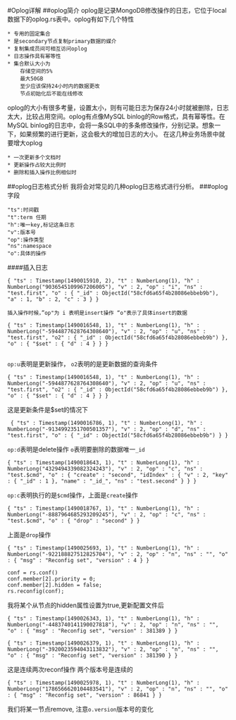 #Oplog详解
##oplog简介
oplog是记录MongoDB修改操作的日志，它位于local数据下的oplog.rs表中。oplog有如下几个特性
```
* 专用的固定集合
* 是secondary节点复制primary数据的媒介
* 复制集成员间可相互访问oplog
* 日志操作具有幂等性
* 集合默认大小为
	存储空间的5%
	最大50GB
	至少应该保持24小时内的数据更改
	节点初始化后不能在线修改
```
oplog的大小有很多考量，设置太小，则有可能日志为保存24小时就被删除，日志太大，比较占用空间。oplog有点像MySQL binlog的Row格式，具有幂等性。在MySQL binlog的日志中，会将一条SQL中的多条修改操作，分别记录。想象一下，如果频繁的进行更新，这会极大的增加日志的大小。
在这几种业务场景中就要增大oplog
```
* 一次更新多个文档时
* 更新操作占较大比例时
* 删除和插入操作比例相似时
```
##oplog日志格式分析
我将会对常见的几种oplog日志格式进行分析。
###oplog字段
```
"ts":时间戳
"t":term 任期
"h":唯一key,标记这条日志
"v":版本号
"op":操作类型
"ns":namespace
"o":具体的操作
```

####插入日志
```
{ "ts" : Timestamp(1490015910, 2), "t" : NumberLong(1), "h" : NumberLong("9036545109967206005"), "v" : 2, "op" : "i", "ns" : "test.first", "o" : { "_id" : ObjectId("58cfd6a65f4b28086ebbeb9b"), "a" : 1, "b" : 2, "c" : 3 } }

插入操作时候，”op"为 i 表明是insert操作 “o"表示了具体insert的数据
```
```
{ "ts" : Timestamp(1490016548, 1), "t" : NumberLong(1), "h" : NumberLong("-5944877628764308640"), "v" : 2, "op" : "u", "ns" : "test.first", "o2" : { "_id" : ObjectId("58cfd6a65f4b28086ebbeb9b") }, "o" : { "$set" : { "d" : 4 } } }


```
`op:u`表明是更新操作， `o2`表明的是更新数据的查询条件

```
{ "ts" : Timestamp(1490016548, 1), "t" : NumberLong(1), "h" : NumberLong("-5944877628764308640"), "v" : 2, "op" : "u", "ns" : "test.first", "o2" : { "_id" : ObjectId("58cfd6a65f4b28086ebbeb9b") }, "o" : { "$set" : { "d" : 4 } } }

```
这是更新条件是$set的情况下
```
 { "ts" : Timestamp(1490016786, 1), "t" : NumberLong(1), "h" : NumberLong("-9134992351700501357"), "v" : 2, "op" : "d", "ns" : "test.first", "o" : { "_id" : ObjectId("58cfd6a65f4b28086ebbeb9b") } }
```
`op:d`表明是delete操作 `o`表明要删除的数据唯一`_id`


```
{ "ts" : Timestamp(1490018643, 1), "t" : NumberLong(1), "h" : NumberLong("4329494339082324243"), "v" : 2, "op" : "c", "ns" : "test.$cmd", "o" : { "create" : "second", "idIndex" : { "v" : 2, "key" : { "_id" : 1 }, "name" : "_id_", "ns" : "test.second" } } }

```
`op:c`表明执行的是`$cmd`操作，上面是`create`操作

```
{ "ts" : Timestamp(1490018767, 1), "t" : NumberLong(1), "h" : NumberLong("-8887964685293209245"), "v" : 2, "op" : "c", "ns" : "test.$cmd", "o" : { "drop" : "second" } }
```
上面是`drop`操作

```
{ "ts" : Timestamp(1490025693, 1), "t" : NumberLong(1), "h" : NumberLong("-922188827512825704"), "v" : 2, "op" : "n", "ns" : "", "o" : { "msg" : "Reconfig set", "version" : 4 } }
```
```
conf = rs.conf()
conf.member[2].priority = 0;
conf.member[2].hidden = false;
rs.reconfig(conf);
```
我将某个从节点的hidden属性设置为true,更新配置文件后



```
{ "ts" : Timestamp(1490026343, 1), "t" : NumberLong(1), "h" : NumberLong("-4483740141190027818"), "v" : 2, "op" : "n", "ns" : "", "o" : { "msg" : "Reconfig set", "version" : 381389 } }
```
```
{ "ts" : Timestamp(1490026379, 1), "t" : NumberLong(1), "h" : NumberLong("-3920023594043113832"), "v" : 2, "op" : "n", "ns" : "", "o" : { "msg" : "Reconfig set", "version" : 381390 } }
```
这是连续两次reconf操作 两个版本号是连续的

```
{ "ts" : Timestamp(1490025978, 1), "t" : NumberLong(1), "h" : NumberLong("1786566620104483541"), "v" : 2, "op" : "n", "ns" : "", "o" : { "msg" : "Reconfig set", "version" : 86841 } }
```
我们将某一节点remove, 注意`o.version`版本号的变化


